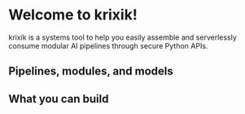 # Welcome to krixik!

krixik is a systems tool to help you easily assemble and serverlessly consume modular AI pipelines through secure Python APIs.

## Pipelines, modules, and models

## What you can build


